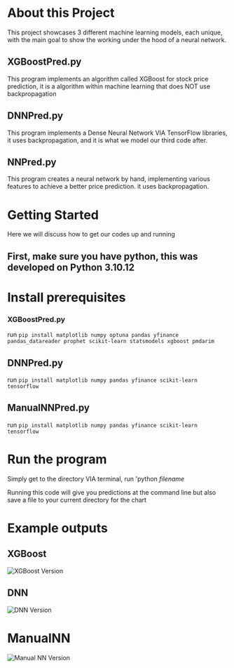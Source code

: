 # About this Project

This project showcases 3 different machine learning models, each unique, with the main goal to show the working under the hood of a neural network.

## XGBoostPred.py

This program implements an algorithm called XGBoost for stock price prediction, it is a algorithm within machine learning that does NOT use backpropagation

## DNNPred.py

This program implements a Dense Neural Network VIA TensorFlow libraries, it uses backpropagation, and it is what we model our third code after.

## NNPred.py

This program creates a neural network by hand, implementing various features to achieve a better price prediction. it uses backpropagation.

# Getting Started

Here we will discuss how to get our codes up and running


## First, make sure you have python, this was developed on Python 3.10.12

# Install prerequisites

### XGBoostPred.py

run ``` pip install matplotlib numpy optuna pandas yfinance pandas_datareader prophet scikit-learn statsmodels xgboost pmdarim ```

## DNNPred.py

run ``` pip install matplotlib numpy pandas yfinance scikit-learn tensorflow ```

## ManualNNPred.py
run ``` pip install matplotlib numpy pandas yfinance scikit-learn tensorflow ```

# Run the program

Simply get to the directory VIA terminal, run 'python *filename*

Running this code will give you predictions at the command line but also save a file to your current directory for the chart


# Example outputs
## XGBoost
![XGBoost Version](/Examples/AAPL_20240324_predicted_vs_actual_XBoost.png "XGBoost Version")

## DNN
![DNN Version]()

# ManualNN
![Manual NN Version]()
